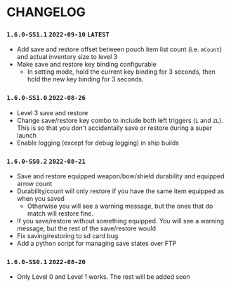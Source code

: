 # CHANGELOG

### `1.6.0-SS1.1` `2022-09-10` `LATEST`
- Add save and restore offset between pouch item list count (i.e. `mCount`) and actual inventory size  to level 3
- Make save and restore key binding configurable
  - In setting mode, hold the current key binding for 3 seconds, then hold the new key binding for 3 seconds.

### `1.6.0-SS1.0` `2022-08-26`
- Level 3 save and restore
- Change save/restore key combo to include both left triggers (`L` and `ZL`). This is so that you don't accidentally save or restore during a super launch
- Enable logging (except for debug logging) in ship builds

### `1.6.0-SS0.2` `2022-08-21`
- Save and restore equipped weapon/bow/shield durability and equipped arrow count
- Durability/count will only restore if you have the same item equipped as when you saved
  - Otherwise you will see a warning message, but the ones that do match will restore fine.
- If you save/restore without something equipped. You will see a warning message, but the rest of the save/restore would 
- Fix saving/restoring to sd card bug
- Add a python script for managing save states over FTP

### `1.6.0-SS0.1` `2022-08-20`
- Only Level 0 and Level 1 works. The rest will be added soon
